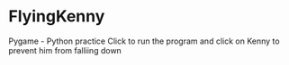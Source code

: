 # FlyingKenny
Pygame - Python practice
Click to run the program and click on Kenny to prevent him from falliing down
